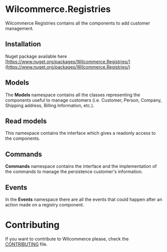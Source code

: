 # Wilcommerce.Registries
Wilcommerce Registries contains all the components to add customer management.

## Installation
Nuget package available here [https://www.nuget.org/packages/Wilcommerce.Registries/](https://www.nuget.org/packages/Wilcommerce.Registries/)

## Models
The **Models** namespace contains all the classes representing the components useful to manage customers (i.e. Customer, Person, Company, Shipping address, Billing Information, etc.).

## Read models
This namespace contains the interface which gives a readonly access to the components.

## Commands
**Commands** namespace contains the interface and the implementation of the commands to manage the persistence customer's information.

## Events
In the **Events** namespace there are all the events that could happen after an action made on a registry component.

# Contributing
If you want to contribute to Wilcommerce please, check the [CONTRIBUTING](CONTRIBUTING.md) file.
